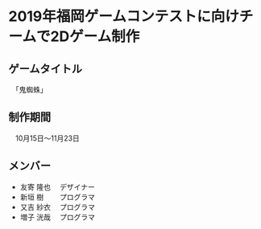 # 2019年福岡ゲームコンテストに向けチームで2Dゲーム制作  

## ゲームタイトル
　「鬼蜘蛛」

## 制作期間  
　10月15日～11月23日 　

## メンバー  
* 友寄 隆也　 デザイナー  
* 新垣 樹　　 プログラマ  
* 又吉 紗衣　 プログラマ  
* 増子 洸哉　 プログラマ  